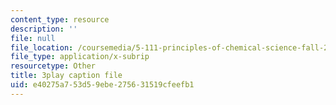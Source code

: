 ```yaml
---
content_type: resource
description: ''
file: null
file_location: /coursemedia/5-111-principles-of-chemical-science-fall-2008/e40275a753d59ebe275631519cfeefb1_MUUl2yd3C9s.srt
file_type: application/x-subrip
resourcetype: Other
title: 3play caption file
uid: e40275a7-53d5-9ebe-2756-31519cfeefb1
---
```

